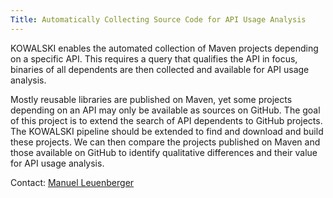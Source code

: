 ```yaml
---
Title: Automatically Collecting Source Code for API Usage Analysis
---
```


KOWALSKI enables the automated collection of Maven projects depending on a specific API.
This requires a query that qualifies the API in focus, binaries of all dependents are then collected and available for API usage analysis.

Mostly reusable libraries are published on Maven, yet some projects depending on an API may only be available as sources on GitHub.
The goal of this project is to extend the search of API dependents to GitHub projects.
The KOWALSKI pipeline should be extended to find and download and build these projects.
We can then compare the projects published on Maven and those available on GitHub to identify qualitative differences and their value for API usage analysis.

Contact: [Manuel Leuenberger](%base_url%/staff/ManuelLeuenberger)
